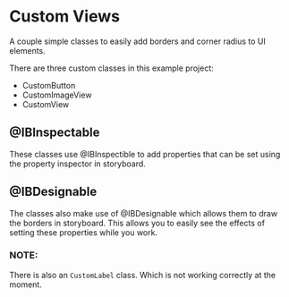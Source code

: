 # Custom Views

A couple simple classes to easily add borders and corner radius to UI elements. 

There are three custom classes in this example project:

- CustomButton
- CustomImageView
- CustomView

## @IBInspectable

These classes use @IBInspectible to add properties that can be set using the property inspector in storyboard. 

## @IBDesignable

The classes also make use of @IBDesignable which allows them to draw the borders in storyboard. 
This allows you to easily see the effects of setting these properties while you work. 

### NOTE: 

There is also an `CustomLabel` class. Which is not working correctly at the moment. 
